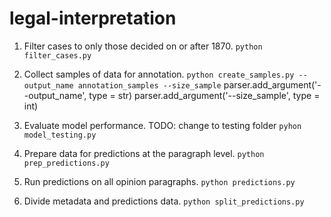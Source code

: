 # legal-interpretation

1. Filter cases to only those decided on or after 1870.
`python filter_cases.py`

2. Collect samples of data for annotation.
`python create_samples.py --output_name annotation_samples --size_sample`
    parser.add_argument('--output_name', type = str)
    parser.add_argument('--size_sample', type = int)

3. Evaluate model performance.
TODO: change to testing folder
`pyhon model_testing.py`

4. Prepare data for predictions at the paragraph level.
`python prep_predictions.py`

5. Run predictions on all opinion paragraphs. 
`python predictions.py`

6. Divide metadata and predictions data. 
`python split_predictions.py`